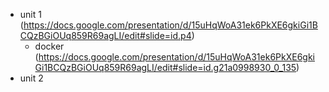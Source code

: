 

* unit 1 (https://docs.google.com/presentation/d/15uHqWoA31ek6PkXE6gkiGi1BCQzBGiOUq859R69agLI/edit#slide=id.p4)
	* docker (https://docs.google.com/presentation/d/15uHqWoA31ek6PkXE6gkiGi1BCQzBGiOUq859R69agLI/edit#slide=id.g21a0998930_0_135)
* unit 2
